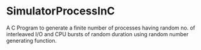 # SimulatorProcessInC
A C Program to generate a finite number of processes having random no. of interleaved I/O and CPU bursts of random duration using random number generating function.
